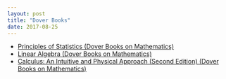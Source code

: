 ```yaml
---
layout: post
title: "Dover Books"
date: 2017-08-25
---
```



* [Principles of Statistics (Dover Books on Mathematics)](https://www.amazon.com/Principles-Statistics-Dover-Books-Mathematics/dp/0486637603/ref=sr_1_1?s=books&ie=UTF8&qid=1503561588&sr=1-1&keywords=statistics+dover)
* [Linear Algebra (Dover Books on Mathematics)](https://www.amazon.com/Linear-Algebra-Dover-Books-Mathematics/dp/048663518X/ref=sr_1_1?s=books&ie=UTF8&qid=1503561599&sr=1-1&keywords=linear+algebra+dover)
* [Calculus: An Intuitive and Physical Approach (Second Edition) (Dover Books on Mathematics)](https://www.amazon.com/Calculus-Intuitive-Physical-Approach-Mathematics-ebook/dp/B00CB2MK6C/ref=sr_1_1?s=books&ie=UTF8&qid=1503561567&sr=1-1&keywords=calculus+dover)